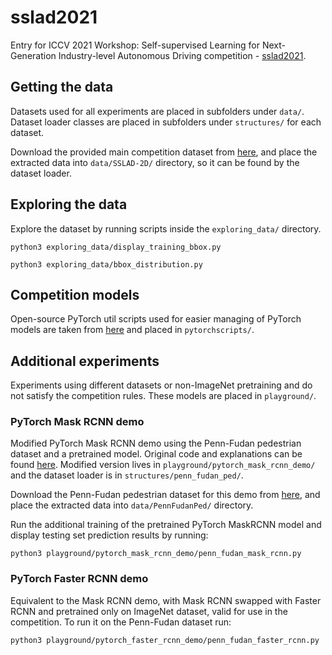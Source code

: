 # sslad2021

Entry for ICCV 2021 Workshop: Self-supervised Learning for Next-Generation Industry-level Autonomous Driving competition - [sslad2021](https://sslad2021.github.io/pages/challenge.html).

## Getting the data

Datasets used for all experiments are placed in subfolders under `data/`. Dataset loader classes are placed in subfolders under `structures/` for each dataset.

Download the provided main competition dataset from [here](https://soda-2d.github.io/documentation.html#data_collection), and place the extracted data into `data/SSLAD-2D/` directory, so it can be found by the dataset loader.

## Exploring the data

Explore the dataset by running scripts inside the `exploring_data/` directory.

```
python3 exploring_data/display_training_bbox.py
```

```
python3 exploring_data/bbox_distribution.py
```

## Competition models

Open-source PyTorch util scripts used for easier managing of PyTorch models are taken from [here](https://github.com/pytorch/vision/tree/master/references/detection) and placed in `pytorchscripts/`.

## Additional experiments

Experiments using different datasets or non-ImageNet pretraining and do not satisfy the competition rules. These models are placed in `playground/`.

### PyTorch Mask RCNN demo

Modified PyTorch Mask RCNN demo using the Penn-Fudan pedestrian dataset and a pretrained model. Original code and explanations can be found [here](https://pytorch.org/tutorials/intermediate/torchvision_tutorial.html). Modified version lives in `playground/pytorch_mask_rcnn_demo/` and the dataset loader is in `structures/penn_fudan_ped/`.

Download the Penn-Fudan pedestrian dataset for this demo from [here](https://www.cis.upenn.edu/~jshi/ped_html/), and place the extracted data into `data/PennFudanPed/` directory.

Run the additional training of the pretrained PyTorch MaskRCNN model and display testing set prediction results by running:

```
python3 playground/pytorch_mask_rcnn_demo/penn_fudan_mask_rcnn.py
```

### PyTorch Faster RCNN demo

Equivalent to the Mask RCNN demo, with Mask RCNN swapped with Faster RCNN and pretrained only on ImageNet dataset, valid for use in the competition. To run it on the Penn-Fudan dataset run:

```
python3 playground/pytorch_faster_rcnn_demo/penn_fudan_faster_rcnn.py
```

